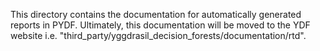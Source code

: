This directory contains the documentation for automatically generated reports in
PYDF. Ultimately, this documentation will be moved to the YDF website i.e.
"third_party/yggdrasil_decision_forests/documentation/rtd".
